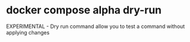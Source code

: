 # docker compose alpha dry-run

<!---MARKER_GEN_START-->
EXPERIMENTAL - Dry run command allow you to test a command without applying changes


<!---MARKER_GEN_END-->

